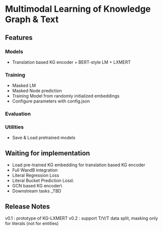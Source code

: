 # Multimodal Learning of Knowledge Graph & Text

## Features

### Models
+ Translation based KG encoder + BERT-style LM + LXMERT

### Training
+ Masked LM 
+ Masked Node prediction
+ Training Model from randomly initialized embeddings 
+ Configure parameters with config.json

### Evaluation

### Utilities
+ Save & Load pretrained models

## Waiting for implementation
+ Load pre-trained KG embedding for translation based KG encoder
+ Full WandB integration 
+ Literal Regression Loss 
+ Literal Bucket Prediction Loss\
+ GCN based KG encoder\
+ Downstream tasks _TBD

## Release Notes
v0.1 : prototype of KG-LXMERT
v0.2 : support T/V/T data split, masking only for literals (not for entities) 
